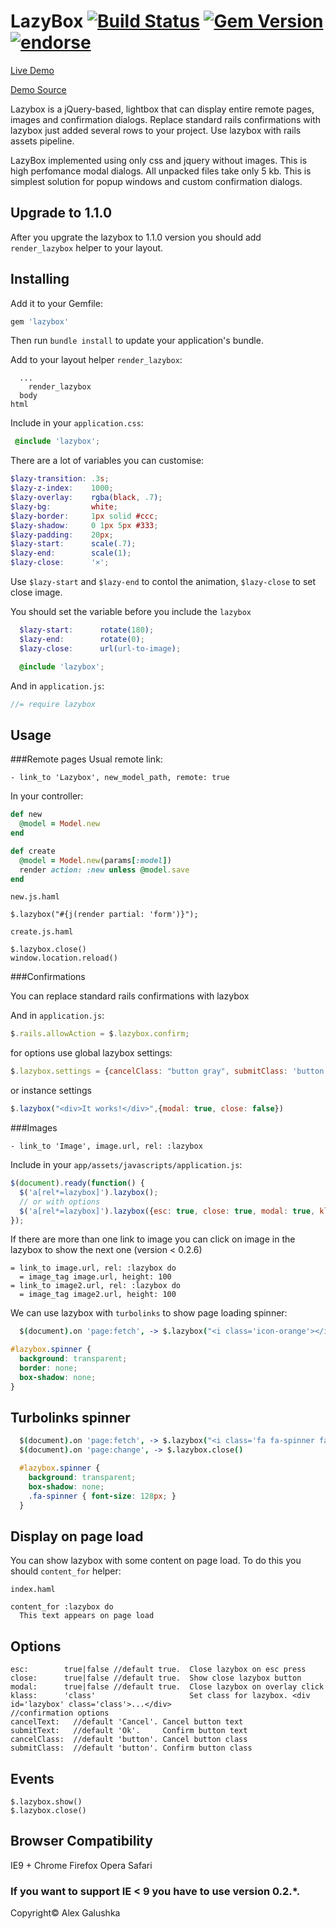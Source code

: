 LazyBox [![Build Status](https://travis-ci.org/activebridge/lazybox.png?branch=master)](https://travis-ci.org/galulex/lazybox) [![Gem Version](https://badge.fury.io/rb/lazybox.png)](http://badge.fury.io/rb/webhostinghub-glyphs-rails) [![endorse](http://api.coderwall.com/galulex/endorsecount.png)](http://coderwall.com/galulex)
=

[Live Demo](http://lazybox.herokuapp.com/)

[Demo Source](https://github.com/galulex/lazybox_demo)

Lazybox is a jQuery-based, lightbox that can display entire remote pages, images and confirmation dialogs.
Replace standard rails confirmations with lazybox just added several rows to your project. Use lazybox with rails assets pipeline.

LazyBox implemented using only css and jquery without images.
This is high perfomance modal dialogs. All unpacked files take only 5 kb.
This is simplest solution for popup windows and custom confirmation dialogs.

Upgrade to 1.1.0
-

After you upgrate the lazybox to 1.1.0 version you should add `render_lazybox` helper to your layout.

Installing
----------

Add it to your Gemfile:

```ruby
gem 'lazybox'
```

Then run `bundle install` to update your application's bundle.

Add to your layout helper `render_lazybox`:

```slim
  ...
    render_lazybox
  body
html
```

Include in your `application.css`:

```scss
 @include 'lazybox';
```

 There are a lot of variables you can customise:

```scss
$lazy-transition: .3s;
$lazy-z-index:    1000;
$lazy-overlay:    rgba(black, .7);
$lazy-bg:         white;
$lazy-border:     1px solid #ccc;
$lazy-shadow:     0 1px 5px #333;
$lazy-padding:    20px;
$lazy-start:      scale(.7);
$lazy-end:        scale(1);
$lazy-close:      '×';
```

Use `$lazy-start` and `$lazy-end` to contol the animation, `$lazy-close` to set close image.

You should set the variable before you include the `lazybox`

```scss
  $lazy-start:      rotate(180);
  $lazy-end:        rotate(0);
  $lazy-close:      url(url-to-image);

  @include 'lazybox';
```

And in `application.js`:

```javascript
//= require lazybox
```

Usage
-----

###Remote pages
Usual remote link:

```haml
- link_to 'Lazybox', new_model_path, remote: true
```

In your controller:

```ruby
def new
  @model = Model.new
end

def create
  @model = Model.new(params[:model])
  render action: :new unless @model.save
end
```

`new.js.haml`

```haml
$.lazybox("#{j(render partial: 'form')}");
```

`create.js.haml`

```haml
$.lazybox.close()
window.location.reload()
```

###Confirmations

You can replace standard rails confirmations with lazybox

And in `application.js`:

```javascript
$.rails.allowAction = $.lazybox.confirm;
```

for options use global lazybox settings:

```javascript
$.lazybox.settings = {cancelClass: "button gray", submitClass: 'button gray', overlay: false}
```

or instance settings

```javascript
$.lazybox("<div>It works!</div>",{modal: true, close: false})
```

###Images

```haml
- link_to 'Image', image.url, rel: :lazybox
```
Include in your `app/assets/javascripts/application.js`:

```javascript
$(document).ready(function() {
  $('a[rel*=lazybox]').lazybox();
  // or with options
  $('a[rel*=lazybox]').lazybox({esc: true, close: true, modal: true, klass: 'class'});
});
```

If there are more than one link to image you can click on image in the lazybox to show the next one (version < 0.2.6)

```haml
= link_to image.url, rel: :lazybox do
  = image_tag image.url, height: 100
= link_to image2.url, rel: :lazybox do
  = image_tag image2.url, height: 100
```

We can use lazybox with `turbolinks` to show page loading spinner:

```coffeescript
  $(document).on 'page:fetch', -> $.lazybox("<i class='icon-orange'></i>", { klass: 'spinner', close: false, esc: false })
```

```css
#lazybox.spinner {
  background: transparent;
  border: none;
  box-shadow: none;
}
```

Turbolinks spinner
------------------

```coffee
  $(document).on 'page:fetch', -> $.lazybox("<i class='fa fa-spinner fa-spin'>", { klass: 'spinner', close: false, esc: false })
  $(document).on 'page:change', -> $.lazybox.close()
```

```scss
  #lazybox.spinner {
    background: transparent;
    box-shadow: none;
    .fa-spinner { font-size: 128px; }
  }
```

Display on page load
-

You can show lazybox with some content on page load. To do this you should `content_for` helper:

`index.haml`

```haml
content_for :lazybox do
  This text appears on page load
```


Options
-------

    esc:        true|false //default true.  Close lazybox on esc press
    close:      true|false //default true.  Show close lazybox button
    modal:      true|false //default true.  Close lazybox on overlay click
    klass:      'class'                     Set class for lazybox. <div id='lazybox' class='class'>...</div>
    //confirmation options
    cancelText:   //default 'Cancel'. Cancel button text
    submitText:   //default 'Ok'.     Confirm button text
    cancelClass:  //default 'button'. Cancel button class
    submitClass:  //default 'button'. Confirm button class

Events
------

    $.lazybox.show()
    $.lazybox.close()

Browser Compatibility
---------------------

IE9 +
Chrome
Firefox
Opera
Safari

### If you want to support IE < 9 you have to use version 0.2.*.

Copyright© Alex Galushka
